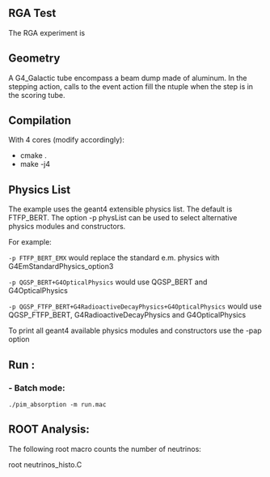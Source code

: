## RGA Test

The RGA experiment is 

## Geometry

A G4_Galactic tube encompass a beam dump made of aluminum.
In the stepping action, calls to the event action fill the ntuple when the step is in the scoring tube.


## Compilation

With 4 cores (modify accordingly):

 - cmake .
 - make -j4


## Physics List

The example uses the geant4 extensible physics list. The default is FTFP_BERT.
The option -p physList can be used to select alternative physics modules and constructors.

For example:


`-p FTFP_BERT_EMX`  would replace the standard e.m. physics with G4EmStandardPhysics_option3

`-p QGSP_BERT+G4OpticalPhysics` would use QGSP_BERT and G4OpticalPhysics

`-p QGSP_FTFP_BERT+G4RadioactiveDecayPhysics+G4OpticalPhysics` would use QGSP_FTFP_BERT, G4RadioactiveDecayPhysics and G4OpticalPhysics


To print all geant4 available physics modules and constructors use the -pap option
 
## Run :

### - Batch mode:

`./pim_absorption -m run.mac`

## ROOT Analysis:

The following root macro counts the number of neutrinos:

root neutrinos_histo.C
